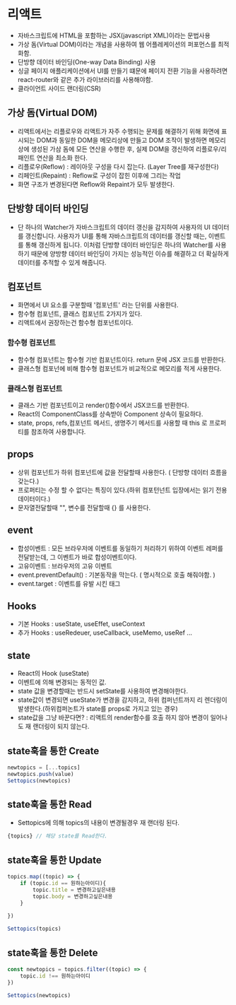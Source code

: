 # 리액트
- 자바스크립트에 HTML을 포함하는 JSX(javascript XML)이라는 문법사용
- 가상 돔(Virtual DOM)이라는 개념을 사용하여 웹 어플레케이션의 퍼포먼스를 최적화함.
- 단방향 데이터 바인딩(One-way Data Binding) 사용
- 싱글 페이지 애플리케이션에서 UI를 만들기 떄문에 페이지 전환 기능을 사용하려면 react-router와 같은 추가 라이브러리를 사용해야함.
- 클라이언트 사이드 랜더링(CSR)

## 가상 돔(Virtual DOM)
- 리액트에서는 리플로우와 리액트가 자주 수행되는 문제를 해결하기 위해 화면에 표시되는 DOM과 동일한 DOM을 메모리상에 만들고 DOM 조작이 발생하면 메모리상에 생성된 가삼 돔에 모든 연산을 수행한 후, 실제 DOM을 갱신하여 리플로우/리패인트 연산을 최소화 한다.
- 리플로우(Reflow) : 레이아웃 구성을 다시 잡는다. (Layer Tree를 재구성한다)
- 리페인트(Repaint) : Reflow로 구성이 잡힌 이후에 그리는 작업
- 화면 구조가 변경된다면 Reflow와 Repaint가 모두 발생한다.

## 단방향 데이터 바인딩
- 단 하나의 Watcher가 자바스크립트의 데이터 갱신을 감지하여 사용자의 UI 데이터를 갱신합니다. 사용자가 UI를 통해 자바스크립트의 데이터를 갱신할 때는, 이벤트를 통해 갱신하게 됩니다. 이처럼 단방향 데이터 바인딩은 하나의 Watcher를 사용하기 때문에 양방향 데이터 바인딩이 가지는 성능적인 이슈를 해결하고 더 확실하게 데이터를 추적할 수 있게 해줍니다.

## 컴포넌트
- 화면에서 UI 요소를 구분할때 '컴포넌트' 라는 단위를 사용한다.
- 함수형 컴포넌트, 클래스 컴포넌트 2가지가 있다.
- 리액트에서 권장하는건 함수형 컴포넌트이다.

### 함수형 컴포넌트
- 함수형 컴포넌트는 함수형 기반 컴포넌트이다. return 문에 JSX 코드를 반환한다.
- 클래스형 컴포넌에 비해 함수형 컴포넌트가 비교적으로 메모리를 적게 사용한다.

### 클래스형 컴포넌트
- 클래스 기반 컴포넌트이고 render()함수에서 JSX코드를 반환한다.
- React의 ComponentClass를 상속받아 Component 상속이 필요하다.
- state, props, refs,컴포넌트 메서드, 생명주기 메서드를 사용할 때 this 로 프로퍼티를 참조하여 사용합니다.

## props
- 상위 컴포넌트가 하위 컴포넌트에 값을 전달할때 사용한다. ( 단방향 데이터 흐름을 갖는다.)
- 프로퍼티는 수정 할 수 없다는 특징이 있다.(하위 컴포턴넌트 입장에서는 읽기 전용 데이터이다.)
- 문자열전달할때 "", 변수를 전달할때 {} 를 사용한다.

## event
- 합성이벤트 : 모든 브라우저에 이벤트를 동일하기 처리하기 위하여 이벤트 레퍼를 전달받는데, 그 이벤트가 바로 합성이벤트이다.
- 고유이벤트 : 브라우저의 고유 이벤트
- event.preventDefault() : 기본동작을 막는다. ( 명시적으로 호출 해줘야함. )
- event.target : 이벤트를 유발 시킨 태그


## Hooks
 - 기본 Hooks : useState, useEffet, useContext
 - 추가 Hooks : useRedeuer, useCallback, useMemo, useRef ...
  
## state
- React의 Hook (useState)
- 이벤트에 의해 변경되는 동적인 값.
- state 값을 변경할때는 반드시 setState를 사용하여 변경해야한다.
- state값이 변경되면 useState가 변경을 감지하고, 하위 컴퍼넌트까지 리 렌더링이 발생한다.(하위컴퍼논트가 state를 props로 가지고 있는 경우)
- state값을 그냥 바꾼다면? : 리액트의 render함수를 호출 하지 않아 변경이 일어나도 재 랜더링이 되지 않는다.

## state훅을 통한 Create
``` javascript
newtopics = [...topics]
newtopics.push(value)
Settopics(newtopics)
```


## state훅을 통한 Read
- Settopics에 의해 topics의 내용이 변경될경우 재 랜더링 된다.
``` javascript
{topics} // 해당 state를 Read한다.
```


## state훅을 통한 Update
``` javascript
topics.map((topic) => {
    if (topic.id == 원하는아이디){
        topic.title = 변경하고싶은내용
        topic.body = 변경하고싶은내용
    }
        
})

Settopics(topics)
```

## state훅을 통한 Delete
``` javascript
const newtopics = topics.filter((topic) => {
    topic.id !== 원하는아이디
})

Settopics(newtopics)
```